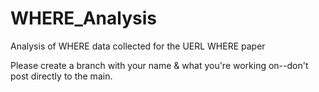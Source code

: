 # WHERE_Analysis
 Analysis of WHERE data collected for the UERL WHERE paper

Please create a branch with your name & what you're working on--don't post directly to the main.
